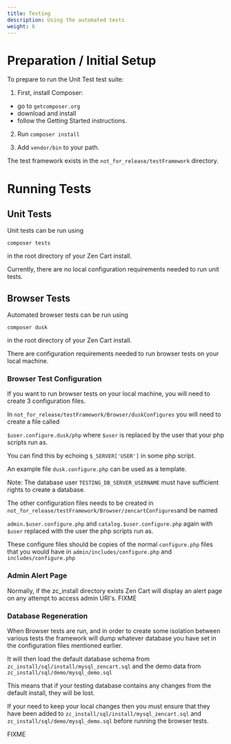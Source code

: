 ```yaml
---
title: Testing
description: Using the automated tests 
weight: 6
---
```


# Preparation / Initial Setup
To prepare to run the Unit Test test suite:

1. First, install Composer: 
 * go to `getcomposer.org`
 * download and install 
 * follow the Getting Started instructions. 

2. Run `composer install`

3. Add `vendor/bin` to your path.

The test framework exists in the `not_for_release/testFramework` directory.

# Running Tests

## Unit Tests 

Unit tests can be run using 

`composer tests`

in the root directory of your Zen Cart install.

Currently, there are no local configuration requirements needed to run unit tests. 

## Browser Tests

Automated browser tests can be run using 

`composer dusk`

in the root directory of your Zen Cart install.

There are configuration requirements needed to run browser tests on your local machine.

### Browser Test Configuration

If you want to run browser tests on your local machine, you will need to create 3 configuration files.

In `not_for_release/testFramework/Browser/duskConfigures` you will need to create a file called

`$user.configure.dusk/php` where `$user` is replaced by the user that your php scripts run as.

You can find this by echoing `$_SERVER['USER']` in some php script.

An example file `dusk.configure.php` can be used as a template.

Note: The database user `TESTING_DB_SERVER_USERNAME` must have sufficient rights to create a database.

The other configuration files needs to be created in 
`not_for_release/testFramework/Browser/zencartConfigures`and be named 

`admin.$user.configure.php` and `catalog.$user.configure.php` again with `$user` replaced with the user the php 
scripts run as.

These configure files should be copies of the normal `configure.php` files that you would have in 
`admin/includes/configure.php` and `includes/configure.php`

### Admin Alert Page

Normally, if the zc_install directory exists Zen Cart will display an alert page on any attempt to access
admin URI's. FIXME

### Database Regeneration

When Browser tests are run, and in order to create some isolation between various tests the framework will 
dump whatever database you have set in the configuration files mentioned earlier.

It will then load the default database schema from `zc_install/sql/install/mysql_zencart.sql` and the demo 
data from `zc_install/sql/demo/mysql_demo.sql` 

This means that if your testing database contains any changes from the default install, they will be lost.

If your need to keep your local changes then you must ensure that they have been added to 
`zc_install/sql/install/mysql_zencart.sql` and `zc_install/sql/demo/mysql_demo.sql` before running 
the browser tests.
 
FIXME
